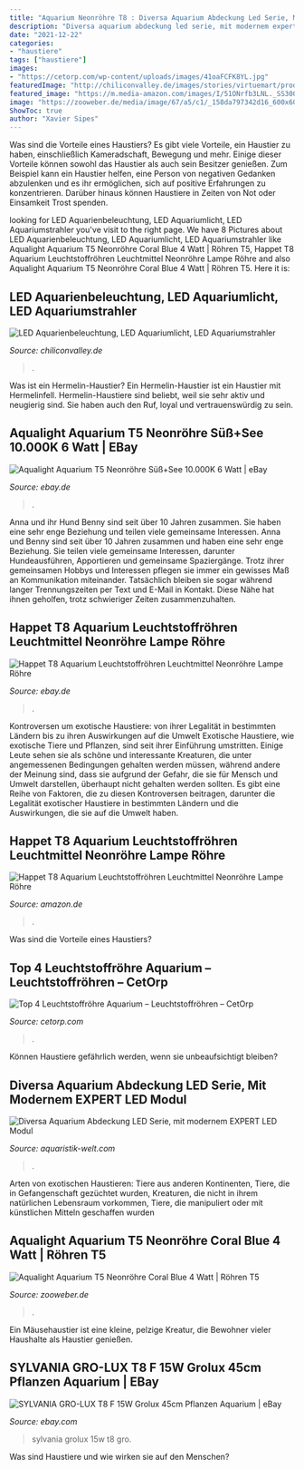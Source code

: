 ```yaml
---
title: "Aquarium Neonröhre T8 : Diversa Aquarium Abdeckung Led Serie, Mit Modernem Expert Led Modul"
description: "Diversa aquarium abdeckung led serie, mit modernem expert led modul"
date: "2021-12-22"
categories:
- "haustiere"
tags: ["haustiere"]
images:
- "https://cetorp.com/wp-content/uploads/images/41oaFCFK8YL.jpg"
featuredImage: "http://chiliconvalley.de/images/stories/virtuemart/product/aquarium_6.jpg"
featured_image: "https://m.media-amazon.com/images/I/51ONrfb3LNL._SS300_.jpg"
image: "https://zooweber.de/media/image/67/a5/c1/_158da797342d16_600x600.jpg"
ShowToc: true
author: "Xavier Sipes"
---
```



Was sind die Vorteile eines Haustiers?
Es gibt viele Vorteile, ein Haustier zu haben, einschließlich Kameradschaft, Bewegung und mehr. Einige dieser Vorteile können sowohl das Haustier als auch sein Besitzer genießen. Zum Beispiel kann ein Haustier helfen, eine Person von negativen Gedanken abzulenken und es ihr ermöglichen, sich auf positive Erfahrungen zu konzentrieren. Darüber hinaus können Haustiere in Zeiten von Not oder Einsamkeit Trost spenden.

	

		
looking for LED Aquarienbeleuchtung, LED Aquariumlicht, LED Aquariumstrahler you've visit to the right page. We have 8 Pictures about LED Aquarienbeleuchtung, LED Aquariumlicht, LED Aquariumstrahler like Aqualight Aquarium T5 Neonröhre Coral Blue 4 Watt | Röhren T5, Happet T8 Aquarium Leuchtstoffröhren Leuchtmittel Neonröhre Lampe Röhre and also Aqualight Aquarium T5 Neonröhre Coral Blue 4 Watt | Röhren T5. Here it is:
		
    
## LED Aquarienbeleuchtung, LED Aquariumlicht, LED Aquariumstrahler

<img loading=lazy src="http://chiliconvalley.de/images/stories/virtuemart/product/aquarium_6.jpg" onerror="this.onerror=null;this.src='https://tse2.mm.bing.net/th?id=OIP.iexNVsZvqFvBnQNWC0xnvAHaIc&amp;pid=15.1';" alt="LED Aquarienbeleuchtung, LED Aquariumlicht, LED Aquariumstrahler">

_Source: chiliconvalley.de_

>. 

	

Was ist ein Hermelin-Haustier?
Ein Hermelin-Haustier ist ein Haustier mit Hermelinfell. Hermelin-Haustiere sind beliebt, weil sie sehr aktiv und neugierig sind. Sie haben auch den Ruf, loyal und vertrauenswürdig zu sein.

    
## Aqualight Aquarium T5 Neonröhre Süß+See 10.000K 6 Watt | EBay

<img loading=lazy src="https://i.ebayimg.com/images/g/6DEAAOSw8cNUUHzm/s-l300.jpg" onerror="this.onerror=null;this.src='https://tse4.mm.bing.net/th?id=OIP.wATJVLGplxOu7pcoVmo9ewAAAA&amp;pid=15.1';" alt="Aqualight Aquarium T5 Neonröhre Süß+See 10.000K 6 Watt | eBay">

_Source: ebay.de_

>. 

	

Anna und ihr Hund Benny sind seit über 10 Jahren zusammen. Sie haben eine sehr enge Beziehung und teilen viele gemeinsame Interessen.
Anna und Benny sind seit über 10 Jahren zusammen und haben eine sehr enge Beziehung. Sie teilen viele gemeinsame Interessen, darunter Hundeausführen, Apportieren und gemeinsame Spaziergänge. Trotz ihrer gemeinsamen Hobbys und Interessen pflegen sie immer ein gewisses Maß an Kommunikation miteinander. Tatsächlich bleiben sie sogar während langer Trennungszeiten per Text und E-Mail in Kontakt. Diese Nähe hat ihnen geholfen, trotz schwieriger Zeiten zusammenzuhalten.

    
## Happet T8 Aquarium Leuchtstoffröhren Leuchtmittel Neonröhre Lampe Röhre

<img loading=lazy src="https://i.ebayimg.com/images/g/RLsAAOSw1JFgZFRQ/s-l400.jpg" onerror="this.onerror=null;this.src='https://tse3.mm.bing.net/th?id=OIP.X3u7Pwh8wXPs5-ELLdf0JAAAAA&amp;pid=15.1';" alt="Happet T8 Aquarium Leuchtstoffröhren Leuchtmittel Neonröhre Lampe Röhre">

_Source: ebay.de_

>. 

	

Kontroversen um exotische Haustiere: von ihrer Legalität in bestimmten Ländern bis zu ihren Auswirkungen auf die Umwelt
Exotische Haustiere, wie exotische Tiere und Pflanzen, sind seit ihrer Einführung umstritten. Einige Leute sehen sie als schöne und interessante Kreaturen, die unter angemessenen Bedingungen gehalten werden müssen, während andere der Meinung sind, dass sie aufgrund der Gefahr, die sie für Mensch und Umwelt darstellen, überhaupt nicht gehalten werden sollten. Es gibt eine Reihe von Faktoren, die zu diesen Kontroversen beitragen, darunter die Legalität exotischer Haustiere in bestimmten Ländern und die Auswirkungen, die sie auf die Umwelt haben.

    
## Happet T8 Aquarium Leuchtstoffröhren Leuchtmittel Neonröhre Lampe Röhre

<img loading=lazy src="https://images-eu.ssl-images-amazon.com/images/I/313H1BpNTWL._SL500_AC_SS350_.jpg" onerror="this.onerror=null;this.src='https://tse3.mm.bing.net/th?id=OIP.QU0mt6GDdlL0Dzcn2fFD8wAAAA&amp;pid=15.1';" alt="Happet T8 Aquarium Leuchtstoffröhren Leuchtmittel Neonröhre Lampe Röhre">

_Source: amazon.de_

>. 

	

Was sind die Vorteile eines Haustiers?

    
## Top 4 Leuchtstoffröhre Aquarium – Leuchtstoffröhren – CetOrp

<img loading=lazy src="https://cetorp.com/wp-content/uploads/images/41oaFCFK8YL.jpg" onerror="this.onerror=null;this.src='https://tse3.mm.bing.net/th?id=OIP.pJu8Epgw7yYJjqaplWtp8gHaHa&amp;pid=15.1';" alt="Top 4 Leuchtstoffröhre Aquarium – Leuchtstoffröhren – CetOrp">

_Source: cetorp.com_

>. 

	

Können Haustiere gefährlich werden, wenn sie unbeaufsichtigt bleiben?

    
## Diversa Aquarium Abdeckung LED Serie, Mit Modernem EXPERT LED Modul

<img loading=lazy src="https://m.media-amazon.com/images/I/51ONrfb3LNL._SS300_.jpg" onerror="this.onerror=null;this.src='https://tse1.mm.bing.net/th?id=OIP.kEUwplQqFUSfI_8Mx0VZuAAAAA&amp;pid=15.1';" alt="Diversa Aquarium Abdeckung LED Serie, mit modernem EXPERT LED Modul">

_Source: aquaristik-welt.com_

>. 

	

Arten von exotischen Haustieren: Tiere aus anderen Kontinenten, Tiere, die in Gefangenschaft gezüchtet wurden, Kreaturen, die nicht in ihrem natürlichen Lebensraum vorkommen, Tiere, die manipuliert oder mit künstlichen Mitteln geschaffen wurden

    
## Aqualight Aquarium T5 Neonröhre Coral Blue 4 Watt | Röhren T5

<img loading=lazy src="https://zooweber.de/media/image/67/a5/c1/_158da797342d16_600x600.jpg" onerror="this.onerror=null;this.src='https://tse1.mm.bing.net/th?id=OIP.-Ey-wVwi2bIHikdEcWLcTQAAAA&amp;pid=15.1';" alt="Aqualight Aquarium T5 Neonröhre Coral Blue 4 Watt | Röhren T5">

_Source: zooweber.de_

>. 

	

Ein Mäusehaustier ist eine kleine, pelzige Kreatur, die Bewohner vieler Haushalte als Haustier genießen.

    
## SYLVANIA GRO-LUX T8 F 15W Grolux 45cm Pflanzen Aquarium | EBay

<img loading=lazy src="https://bilder.x-side-uv.de/artikel/48101596/48101596_01.jpg" onerror="this.onerror=null;this.src='https://tse3.mm.bing.net/th?id=OIP.0mmHHm3eADpvmXxlCYGPYQHaJ4&amp;pid=15.1';" alt="SYLVANIA GRO-LUX T8 F 15W Grolux 45cm Pflanzen Aquarium | eBay">

_Source: ebay.com_

>sylvania grolux 15w t8 gro. 

	

Was sind Haustiere und wie wirken sie auf den Menschen?


